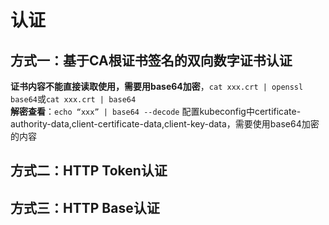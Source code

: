 # 认证

方式一：基于CA根证书签名的双向数字证书认证
-------------------------
**证书内容不能直接读取使用，需要用base64加密**，`cat xxx.crt | openssl base64`或`cat xxx.crt | base64`<br>
**解密查看**：`echo “xxx” | base64 --decode`
配置kubeconfig中certificate-authority-data,client-certificate-data,client-key-data，需要使用base64加密的内容

方式二：HTTP Token认证
----------------------


方式三：HTTP Base认证
------------------
